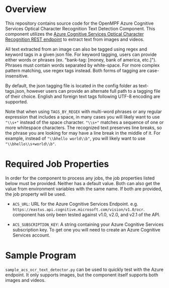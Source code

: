 # Overview

This repository contains source code for the OpenMPF Azure Cognitive Services
Optical Character Recognition Text Detection Component. This component utilizes 
the [Azure Cognitive Services Optical Character Recognition REST 
endpoint](https://westus.dev.cognitive.microsoft.com/docs/services/56f91f2d778daf23d8ec6739/operations/56f91f2e778daf14a499e1fc)
to extract text from images and videos.

All text extracted from an image can also be tagged using regex and keyword 
tags in a given json file. For keyword tagging, users can provide either words 
or phrases (ex. "bank-tag: \[money, bank of america, etc.]"). Phrases must 
contain words separated by white-space. For more complex pattern matching, 
use regex tags instead. Both forms of tagging are case-insensitive. 

By default, the json tagging file is located in the config folder as 
text-tags.json, however users can provide an alternate full path to a 
tagging file of their choice. English and foreign text tags following 
UTF-8 encoding are supported.

Note that when using `TAGS_BY_REGEX` with multi-word phrases or any regular
expression that includes a space, in many cases you will likely want to use
`"\\s+"` instead of the space character. `"\\s+"` matches a sequence of one or 
more whitespace characters. The recognized text preserves line breaks, so the 
phrase you are looking for may have a line break in the middle of it. 
For example, instead of `"\\bhello world\\b"`, you will likely want to use 
`"\\bhello\\s+world\\b"`. 


# Required Job Properties
In order for the component to process any jobs, the job properties listed below
must be provided. Neither has a default value. Both can also get the value
from environment variables with the same name. If both are provided, 
the job property will be used. 

- `ACS_URL`: URL for the Azure Cognitive Services Endpoint. 
   e.g. `https://eastus.api.cognitive.microsoft.com/vision/v1.0/ocr`. 
   component has only been tested against v1.0, v2.0, and v2.1 of the API.
   
- `ACS_SUBSCRIPTION_KEY`: A string containing your Azure Cognitive Services
  subscription key. To get one you will need to create an 
  Azure Cognitive Services account.


# Sample Program
`sample_acs_ocr_text_detector.py` can be used to quickly test with the Azure
endpoint. It only supports images, but the component itself supports both
images and videos.
